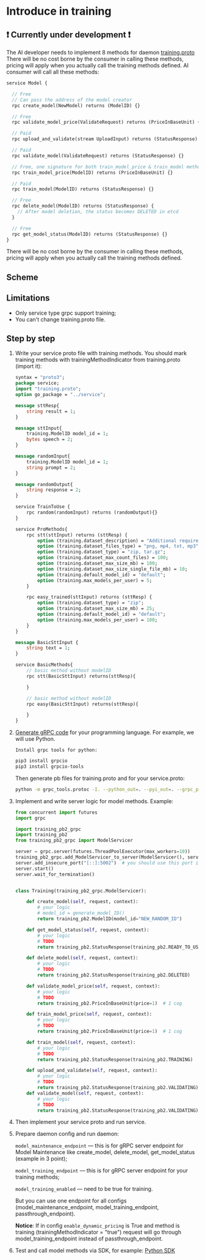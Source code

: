# Introduce in training

## ❗️ Currently under development ❗️

The AI developer needs to implement 8 methods for daemon <a href="/assets/files/training.proto" download>training.proto</a>  
There will be no cost borne by the consumer in calling these methods,
pricing will apply when you actually call the training methods defined.
AI consumer will call all these methods:

```proto
service Model {

  // Free
  // Can pass the address of the model creator
  rpc create_model(NewModel) returns (ModelID) {}

  // Free
  rpc validate_model_price(ValidateRequest) returns (PriceInBaseUnit) {}

  // Paid
  rpc upload_and_validate(stream UploadInput) returns (StatusResponse) {}

  // Paid
  rpc validate_model(ValidateRequest) returns (StatusResponse) {}

  // Free, one signature for both train_model_price & train_model methods
  rpc train_model_price(ModelID) returns (PriceInBaseUnit) {}

  // Paid
  rpc train_model(ModelID) returns (StatusResponse) {}

  // Free
  rpc delete_model(ModelID) returns (StatusResponse) {
    // After model deletion, the status becomes DELETED in etcd
  }

  // Free
  rpc get_model_status(ModelID) returns (StatusResponse) {}
}
```

There will be no cost borne by the consumer in calling these methods, pricing will apply when you actually call the training methods defined.

## Scheme

<ImageViewer src="/assets/images/products/AIMarketplace/daemon/daemon_training.png" alt="The scheme of the daemon's work with training methods"/>

## Limitations

-   Only service type grpc support training;
-   You can't change training.proto file.

## Step by step

1.  Write your service proto file with training methods. You should mark training methods with trainingMethodIndicator from training.proto (import it):

    ```proto
    syntax = "proto3";
    package service;
    import "training.proto";
    option go_package = "../service";

    message sttResp{
        string result = 1;
    }

    message sttInput{
        training.ModelID model_id = 1;
        bytes speech = 2;
    }

    message randomInput{
        training.ModelID model_id = 1;
        string prompt = 2;
    }

    message randomOutput{
        string response = 2;
    }

    service TrainToUse {
        rpc random(randomInput) returns (randomOutput){}
    }

    service ProMethods{
        rpc stt(sttInput) returns (sttResp) {
            option (training.dataset_description) = "Additional requirements";
            option (training.dataset_files_type) = "png, mp4, txt, mp3";
            option (training.dataset_type) = "zip, tar.gz";
            option (training.dataset_max_count_files) = 100;
            option (training.dataset_max_size_mb) = 100;
            option (training.dataset_max_size_single_file_mb) = 10;
            option (training.default_model_id) = "default";
            option (training.max_models_per_user) = 5;
        }

        rpc easy_trained(sttInput) returns (sttResp) {
            option (training.dataset_type) = "zip";
            option (training.dataset_max_size_mb) = 25;
            option (training.default_model_id) = "default";
            option (training.max_models_per_user) = 100;
        }
    }

    message BasicSttInput {
        string text = 1;
    }

    service BasicMethods{
        // basic method without modelID
        rpc stt(BasicSttInput) returns(sttResp){

        }

        // basic method without modelID
        rpc easy(BasicSttInput) returns(sttResp){

        }
    }
    ```


2.  [Generate gRPC code](https://grpc.io/docs/languages/python/quickstart/#generate-grpc-code) for your programming language.
    For example, we will use Python.

        Install grpc tools for python:
    ```sh
    pip3 install grpcio
    pip3 install grpcio-tools
    ```

    Then generate pb files for training.proto and for your service.proto:
    ```sh
    python -m grpc_tools.protoc -I. --python_out=. --pyi_out=. --grpc_python_out=. .\training.proto
    ```

3.  Implement and write server logic for model methods. Example:

    ```python
    from concurrent import futures
    import grpc

    import training_pb2_grpc
    import training_pb2
    from training_pb2_grpc import ModelServicer

    server = grpc.server(futures.ThreadPoolExecutor(max_workers=10))
    training_pb2_grpc.add_ModelServicer_to_server(ModelServicer(), server)
    server.add_insecure_port("[::]:5002")  # you should use this port in daemon in config.model_training_endpoint
    server.start()
    server.wait_for_termination()


    class Training(training_pb2_grpc.ModelServicer):

        def create_model(self, request, context):
            # your logic
            # model_id = generate_model_ID()
            return training_pb2.ModelID(model_id="NEW_RANDOM_ID")

        def get_model_status(self, request, context):
            # your logic
            # TODO
            return training_pb2.StatusResponse(training_pb2.READY_TO_USE)

        def delete_model(self, request, context):
            # your logic
            # TODO
            return training_pb2.StatusResponse(training_pb2.DELETED)

        def validate_model_price(self, request, context):
            # your logic
            # TODO
            return training_pb2.PriceInBaseUnit(price=1)  # 1 cog

        def train_model_price(self, request, context):
            # your logic
            # TODO
            return training_pb2.PriceInBaseUnit(price=1)  # 1 cog

        def train_model(self, request, context):
            # your logic
            # TODO
            return training_pb2.StatusResponse(training_pb2.TRAINING)

        def upload_and_validate(self, request, context):
            # your logic
            # TODO
            return training_pb2.StatusResponse(training_pb2.VALIDATING)
        def validate_model(self, request, context):
            # your logic
            # TODO
            return training_pb2.StatusResponse(training_pb2.VALIDATING)

    ```

4.  Then implement your service proto and run service.

5.  Prepare daemon config and run daemon:

    `model_maintenance_endpoint` — this is for gRPC server endpoint for Model Maintenance like create_model, delete_model, get_model_status (example in 3 point);

    `model_training_endpoint` — this is for gRPC server endpoint for your training methods;

    `model_training_enabled` — need to be true for training.

    But you can use one endpoint for all configs (model_maintenance_endpoint, model_training_endpoint, passthrough_endpoint).

    **Notice**: If in config `enable_dynamic_pricing` is True and method is training (trainingMethodIndicator = "true") request will go
    through model_training_endpoint instead of passthrough_endpoint.

6.  Test and call model methods via SDK, for example: [Python SDK](/docs/products/DecentralizedAIPlatform/QuickStartGuides/ServiceCallingViaSDK/)